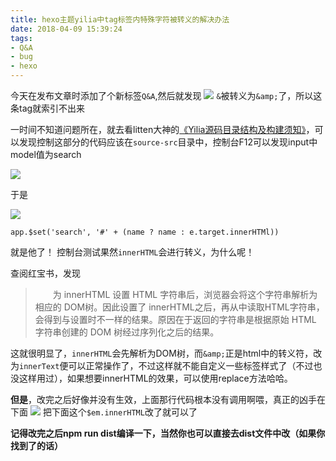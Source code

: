 ```yaml
---
title: hexo主题yilia中tag标签内特殊字符被转义的解决办法
date: 2018-04-09 15:39:24
tags: 
- Q&A
- bug
- hexo
---
```

今天在发布文章时添加了个新标签`Q&A`,然后就发现
![](https://user-images.githubusercontent.com/27885402/38476291-775a8f4e-3bdf-11e8-8f0d-78875aa2cdf5.png)
`&`被转义为`&amp;`了，所以这条tag就索引不出来  
<!--more-->
一时间不知道问题所在，就去看litten大神的[《Yilia源码目录结构及构建须知》](https://github.com/litten/hexo-theme-yilia/wiki/Yilia%E6%BA%90%E7%A0%81%E7%9B%AE%E5%BD%95%E7%BB%93%E6%9E%84%E5%8F%8A%E6%9E%84%E5%BB%BA%E9%A1%BB%E7%9F%A5)，可以发现控制这部分的代码应该在`source-src`目录中，控制台F12可以发现input中model值为search  

![](/images/11264410-a8c44a171db55fda.PNG)  

于是  

![](/images/11264410-a2ecd150e31fdb86.PNG)  

```app.$set('search', '#' + (name ? name : e.target.innerHTMl))```  

就是他了！
控制台测试果然`innerHTML`会进行转义，为什么呢！  

查阅红宝书，发现
> &emsp;&emsp;为 innerHTML 设置 HTML 字符串后，浏览器会将这个字符串解析为相应的 DOM树。因此设置了 innerHTML之后，再从中读取HTML字符串，会得到与设置时不一样的结果。原因在于返回的字符串是根据原始 HTML 字符串创建的 DOM 树经过序列化之后的结果。

这就很明显了，`innerHTML`会先解析为DOM树，而`&amp;`正是html中的转义符，改为`innerText`便可以正常操作了，不过这样就不能自定义一些标签样式了（不过也没这样用过），如果想要innerHTML的效果，可以使用replace方法哈哈。  

**但是**，改完之后好像并没有生效，上面那行代码根本没有调用啊喂，真正的凶手在下面
![](/images/11264410-e6123d62a44242be.PNG)
把下面这个`$em.innerHTML`改了就可以了  

**记得改完之后npm run dist编译一下，当然你也可以直接去dist文件中改（如果你找到了的话）**